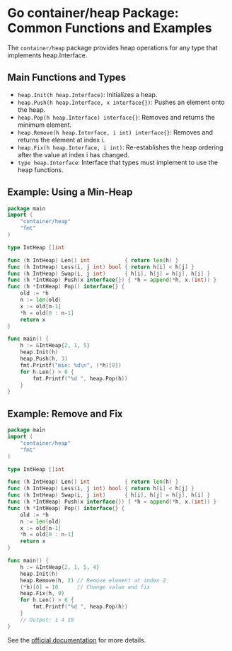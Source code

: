 # Go container/heap Package: Common Functions and Examples

The `container/heap` package provides heap operations for any type that implements heap.Interface.

## Main Functions and Types
- `heap.Init(h heap.Interface)`: Initializes a heap.
- `heap.Push(h heap.Interface, x interface{})`: Pushes an element onto the heap.
- `heap.Pop(h heap.Interface) interface{}`: Removes and returns the minimum element.
- `heap.Remove(h heap.Interface, i int) interface{}`: Removes and returns the element at index i.
- `heap.Fix(h heap.Interface, i int)`: Re-establishes the heap ordering after the value at index i has changed.
- `type heap.Interface`: Interface that types must implement to use the heap functions.

## Example: Using a Min-Heap
```go
package main
import (
    "container/heap"
    "fmt"
)

type IntHeap []int

func (h IntHeap) Len() int           { return len(h) }
func (h IntHeap) Less(i, j int) bool { return h[i] < h[j] }
func (h IntHeap) Swap(i, j int)      { h[i], h[j] = h[j], h[i] }
func (h *IntHeap) Push(x interface{}) { *h = append(*h, x.(int)) }
func (h *IntHeap) Pop() interface{} {
    old := *h
    n := len(old)
    x := old[n-1]
    *h = old[0 : n-1]
    return x
}

func main() {
    h := &IntHeap{2, 1, 5}
    heap.Init(h)
    heap.Push(h, 3)
    fmt.Printf("min: %d\n", (*h)[0])
    for h.Len() > 0 {
        fmt.Printf("%d ", heap.Pop(h))
    }
}
```

## Example: Remove and Fix
```go
package main
import (
    "container/heap"
    "fmt"
)

type IntHeap []int

func (h IntHeap) Len() int           { return len(h) }
func (h IntHeap) Less(i, j int) bool { return h[i] < h[j] }
func (h IntHeap) Swap(i, j int)      { h[i], h[j] = h[j], h[i] }
func (h *IntHeap) Push(x interface{}) { *h = append(*h, x.(int)) }
func (h *IntHeap) Pop() interface{} {
    old := *h
    n := len(old)
    x := old[n-1]
    *h = old[0 : n-1]
    return x
}

func main() {
    h := &IntHeap{2, 1, 5, 4}
    heap.Init(h)
    heap.Remove(h, 2) // Remove element at index 2
    (*h)[0] = 10      // Change value and fix
    heap.Fix(h, 0)
    for h.Len() > 0 {
        fmt.Printf("%d ", heap.Pop(h))
    }
    // Output: 1 4 10
}
```

See the [official documentation](https://pkg.go.dev/container/heap) for more details.
